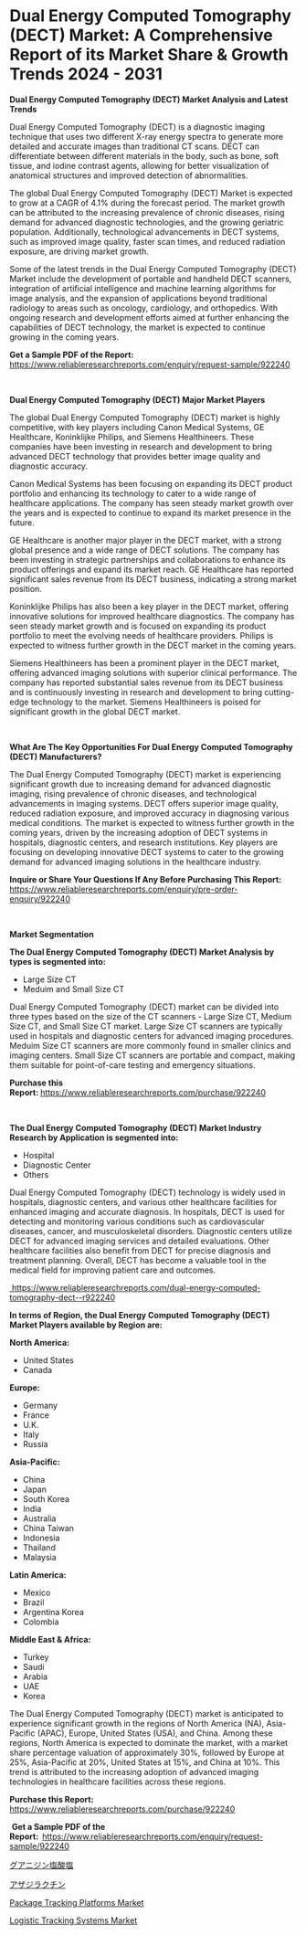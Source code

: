 <p><h1>Dual Energy Computed Tomography (DECT) Market: A Comprehensive Report of its Market Share & Growth Trends 2024 - 2031</h1></p><p><strong>Dual Energy Computed Tomography (DECT) Market Analysis and Latest Trends</strong></p>
<p><p>Dual Energy Computed Tomography (DECT) is a diagnostic imaging technique that uses two different X-ray energy spectra to generate more detailed and accurate images than traditional CT scans. DECT can differentiate between different materials in the body, such as bone, soft tissue, and iodine contrast agents, allowing for better visualization of anatomical structures and improved detection of abnormalities.</p><p>The global Dual Energy Computed Tomography (DECT) Market is expected to grow at a CAGR of 4.1% during the forecast period. The market growth can be attributed to the increasing prevalence of chronic diseases, rising demand for advanced diagnostic technologies, and the growing geriatric population. Additionally, technological advancements in DECT systems, such as improved image quality, faster scan times, and reduced radiation exposure, are driving market growth.</p><p>Some of the latest trends in the Dual Energy Computed Tomography (DECT) Market include the development of portable and handheld DECT scanners, integration of artificial intelligence and machine learning algorithms for image analysis, and the expansion of applications beyond traditional radiology to areas such as oncology, cardiology, and orthopedics. With ongoing research and development efforts aimed at further enhancing the capabilities of DECT technology, the market is expected to continue growing in the coming years.</p></p>
<p><strong>Get a Sample PDF of the Report:&nbsp;</strong> <a href="https://www.reliableresearchreports.com/enquiry/request-sample/922240">https://www.reliableresearchreports.com/enquiry/request-sample/922240</a></p>
<p>&nbsp;</p>
<p><strong>Dual Energy Computed Tomography (DECT) Major Market Players</strong></p>
<p><p>The global Dual Energy Computed Tomography (DECT) market is highly competitive, with key players including Canon Medical Systems, GE Healthcare, Koninklijke Philips, and Siemens Healthineers. These companies have been investing in research and development to bring advanced DECT technology that provides better image quality and diagnostic accuracy.</p><p>Canon Medical Systems has been focusing on expanding its DECT product portfolio and enhancing its technology to cater to a wide range of healthcare applications. The company has seen steady market growth over the years and is expected to continue to expand its market presence in the future.</p><p>GE Healthcare is another major player in the DECT market, with a strong global presence and a wide range of DECT solutions. The company has been investing in strategic partnerships and collaborations to enhance its product offerings and expand its market reach. GE Healthcare has reported significant sales revenue from its DECT business, indicating a strong market position.</p><p>Koninklijke Philips has also been a key player in the DECT market, offering innovative solutions for improved healthcare diagnostics. The company has seen steady market growth and is focused on expanding its product portfolio to meet the evolving needs of healthcare providers. Philips is expected to witness further growth in the DECT market in the coming years.</p><p>Siemens Healthineers has been a prominent player in the DECT market, offering advanced imaging solutions with superior clinical performance. The company has reported substantial sales revenue from its DECT business and is continuously investing in research and development to bring cutting-edge technology to the market. Siemens Healthineers is poised for significant growth in the global DECT market.</p></p>
<p>&nbsp;</p>
<p><strong>What Are The Key Opportunities For Dual Energy Computed Tomography (DECT) Manufacturers?</strong></p>
<p><p>The Dual Energy Computed Tomography (DECT) market is experiencing significant growth due to increasing demand for advanced diagnostic imaging, rising prevalence of chronic diseases, and technological advancements in imaging systems. DECT offers superior image quality, reduced radiation exposure, and improved accuracy in diagnosing various medical conditions. The market is expected to witness further growth in the coming years, driven by the increasing adoption of DECT systems in hospitals, diagnostic centers, and research institutions. Key players are focusing on developing innovative DECT systems to cater to the growing demand for advanced imaging solutions in the healthcare industry.</p></p>
<p><strong>Inquire or Share Your Questions If Any Before Purchasing This Report:</strong> <a href="https://www.reliableresearchreports.com/enquiry/pre-order-enquiry/922240">https://www.reliableresearchreports.com/enquiry/pre-order-enquiry/922240</a></p>
<p>&nbsp;</p>
<p><strong>Market Segmentation</strong></p>
<p><strong>The Dual Energy Computed Tomography (DECT) Market Analysis by types is segmented into:</strong></p>
<p><ul><li>Large Size CT</li><li>Meduim and Small Size CT</li></ul></p>
<p><p>Dual Energy Computed Tomography (DECT) market can be divided into three types based on the size of the CT scanners - Large Size CT, Medium Size CT, and Small Size CT market. Large Size CT scanners are typically used in hospitals and diagnostic centers for advanced imaging procedures. Meduim Size CT scanners are more commonly found in smaller clinics and imaging centers. Small Size CT scanners are portable and compact, making them suitable for point-of-care testing and emergency situations.</p></p>
<p><strong>Purchase this Report:&nbsp;</strong><a href="https://www.reliableresearchreports.com/purchase/922240">https://www.reliableresearchreports.com/purchase/922240</a></p>
<p>&nbsp;</p>
<p><strong>The Dual Energy Computed Tomography (DECT) Market Industry Research by Application is segmented into:</strong></p>
<p><ul><li>Hospital</li><li>Diagnostic Center</li><li>Others</li></ul></p>
<p><p>Dual Energy Computed Tomography (DECT) technology is widely used in hospitals, diagnostic centers, and various other healthcare facilities for enhanced imaging and accurate diagnosis. In hospitals, DECT is used for detecting and monitoring various conditions such as cardiovascular diseases, cancer, and musculoskeletal disorders. Diagnostic centers utilize DECT for advanced imaging services and detailed evaluations. Other healthcare facilities also benefit from DECT for precise diagnosis and treatment planning. Overall, DECT has become a valuable tool in the medical field for improving patient care and outcomes.</p></p>
<p><a href="https://www.reliableresearchreports.com/dual-energy-computed-tomography-dect--r922240">&nbsp;https://www.reliableresearchreports.com/dual-energy-computed-tomography-dect--r922240</a></p>
<p><strong>In terms of Region, the Dual Energy Computed Tomography (DECT) Market Players available by Region are:</strong></p>
<p>
    <p> <strong> North America: </strong>
        <ul>
            <li>United States</li>
            <li>Canada</li>
        </ul>
        </p> 
    <p> <strong> Europe: </strong>
        <ul>
            <li>Germany</li>
            <li>France</li>
            <li>U.K.</li>
            <li>Italy</li>
            <li>Russia</li>
        </ul>
        </p> 
    <p> <strong> Asia-Pacific: </strong>
        <ul>
            <li>China</li>
            <li>Japan</li>
            <li>South Korea</li>
            <li>India</li>
            <li>Australia</li>
            <li>China Taiwan</li>
            <li>Indonesia</li>
            <li>Thailand</li>
            <li>Malaysia</li>
        </ul>
        </p> 
    <p> <strong> Latin America: </strong>
        <ul>
            <li>Mexico</li>
            <li>Brazil</li>
            <li>Argentina Korea</li>
            <li>Colombia</li>
        </ul>
        </p> 
    <p> <strong> Middle East & Africa: </strong>
        <ul>
            <li>Turkey</li>
            <li>Saudi</li>
            <li>Arabia</li>
            <li>UAE</li>
            <li>Korea</li>
        </ul>
    </p>
    </p>
<p><p>The Dual Energy Computed Tomography (DECT) market is anticipated to experience significant growth in the regions of North America (NA), Asia-Pacific (APAC), Europe, United States (USA), and China. Among these regions, North America is expected to dominate the market, with a market share percentage valuation of approximately 30%, followed by Europe at 25%, Asia-Pacific at 20%, United States at 15%, and China at 10%. This trend is attributed to the increasing adoption of advanced imaging technologies in healthcare facilities across these regions.</p></p>
<p><strong>Purchase this Report: </strong><a href="https://www.reliableresearchreports.com/purchase/922240">https://www.reliableresearchreports.com/purchase/922240</a></p>
<p>&nbsp;<strong>Get a Sample PDF of the Report:&nbsp;&nbsp;</strong><a href="https://www.reliableresearchreports.com/enquiry/request-sample/922240">https://www.reliableresearchreports.com/enquiry/request-sample/922240</a></p>
<p><strong></strong></p>
<p><p><a href="https://github.com/tanyaali3/Market-Research-Report-List-1/blob/main/742550061005.md">グアニジン塩酸塩</a></p><p><a href="https://github.com/DwightHuels1/Market-Research-Report-List-1/blob/main/132051261006.md">アザジラクチン</a></p><p><a href="https://www.linkedin.com/pulse/decoding-package-tracking-platforms-market-metrics-share-trends-8imoe">Package Tracking Platforms Market</a></p><p><a href="https://www.linkedin.com/pulse/logistic-tracking-systems-market-outlook-industry-overview-forecast-0vace">Logistic Tracking Systems Market</a></p></p>